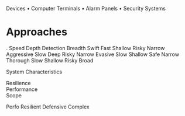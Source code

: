 
Devices
•	Computer Terminals
•	Alarm Panels
•	Security Systems


# Approaches

.           Speed	Depth	Detection	Breadth
Swift	    Fast	Shallow	Risky	    Narrow
Aggressive	Slow	Deep	Risky	    Narrow
Evasive	    Slow	Shallow	Safe	    Narrow
Thorough	Slow	Shallow	Risky	    Broad


System Characteristics
				
Resilience				
Performance				
Scope				


Perfo
Resilient
Defensive
Complex

